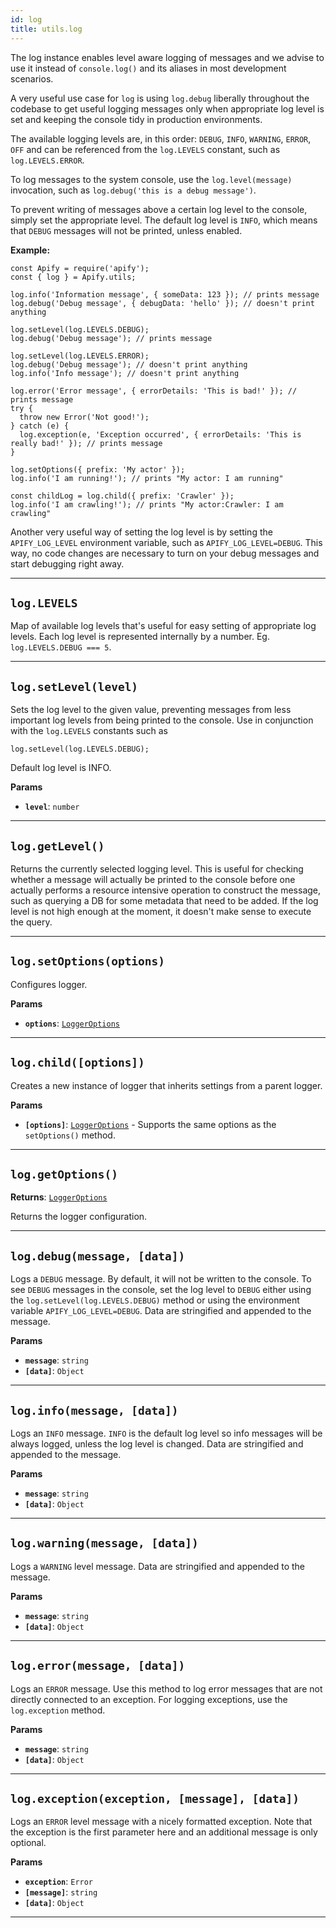 ```yaml
---
id: log
title: utils.log
---
```


<a name="log"></a>

The log instance enables level aware logging of messages and we advise to use it instead of `console.log()` and its aliases in most development
scenarios.

A very useful use case for `log` is using `log.debug` liberally throughout the codebase to get useful logging messages only when appropriate log level
is set and keeping the console tidy in production environments.

The available logging levels are, in this order: `DEBUG`, `INFO`, `WARNING`, `ERROR`, `OFF` and can be referenced from the `log.LEVELS` constant, such
as `log.LEVELS.ERROR`.

To log messages to the system console, use the `log.level(message)` invocation, such as `log.debug('this is a debug message')`.

To prevent writing of messages above a certain log level to the console, simply set the appropriate level. The default log level is `INFO`, which
means that `DEBUG` messages will not be printed, unless enabled.

**Example:**

```
const Apify = require('apify');
const { log } = Apify.utils;

log.info('Information message', { someData: 123 }); // prints message
log.debug('Debug message', { debugData: 'hello' }); // doesn't print anything

log.setLevel(log.LEVELS.DEBUG);
log.debug('Debug message'); // prints message

log.setLevel(log.LEVELS.ERROR);
log.debug('Debug message'); // doesn't print anything
log.info('Info message'); // doesn't print anything

log.error('Error message', { errorDetails: 'This is bad!' }); // prints message
try {
  throw new Error('Not good!');
} catch (e) {
  log.exception(e, 'Exception occurred', { errorDetails: 'This is really bad!' }); // prints message
}

log.setOptions({ prefix: 'My actor' });
log.info('I am running!'); // prints "My actor: I am running"

const childLog = log.child({ prefix: 'Crawler' });
log.info('I am crawling!'); // prints "My actor:Crawler: I am crawling"
```

Another very useful way of setting the log level is by setting the `APIFY_LOG_LEVEL` environment variable, such as `APIFY_LOG_LEVEL=DEBUG`. This way,
no code changes are necessary to turn on your debug messages and start debugging right away.

---

<a name="levels"></a>

## `log.LEVELS`

Map of available log levels that's useful for easy setting of appropriate log levels. Each log level is represented internally by a number. Eg.
`log.LEVELS.DEBUG === 5`.

---

<a name="setlevel"></a>

## `log.setLevel(level)`

Sets the log level to the given value, preventing messages from less important log levels from being printed to the console. Use in conjunction with
the `log.LEVELS` constants such as

```
log.setLevel(log.LEVELS.DEBUG);
```

Default log level is INFO.

**Params**

-   **`level`**: `number`

---

<a name="getlevel"></a>

## `log.getLevel()`

Returns the currently selected logging level. This is useful for checking whether a message will actually be printed to the console before one
actually performs a resource intensive operation to construct the message, such as querying a DB for some metadata that need to be added. If the log
level is not high enough at the moment, it doesn't make sense to execute the query.

---

<a name="setoptions"></a>

## `log.setOptions(options)`

Configures logger.

**Params**

-   **`options`**: [`LoggerOptions`](/docs/typedefs/logger-options)

---

<a name="child"></a>

## `log.child([options])`

Creates a new instance of logger that inherits settings from a parent logger.

**Params**

-   **`[options]`**: [`LoggerOptions`](/docs/typedefs/logger-options) - Supports the same options as the `setOptions()` method.

---

<a name="getoptions"></a>

## `log.getOptions()`

**Returns**: [`LoggerOptions`](/docs/typedefs/logger-options)

Returns the logger configuration.

---

<a name="debug"></a>

## `log.debug(message, [data])`

Logs a `DEBUG` message. By default, it will not be written to the console. To see `DEBUG` messages in the console, set the log level to `DEBUG` either
using the `log.setLevel(log.LEVELS.DEBUG)` method or using the environment variable `APIFY_LOG_LEVEL=DEBUG`. Data are stringified and appended to the
message.

**Params**

-   **`message`**: `string`
-   **`[data]`**: `Object`

---

<a name="info"></a>

## `log.info(message, [data])`

Logs an `INFO` message. `INFO` is the default log level so info messages will be always logged, unless the log level is changed. Data are stringified
and appended to the message.

**Params**

-   **`message`**: `string`
-   **`[data]`**: `Object`

---

<a name="warning"></a>

## `log.warning(message, [data])`

Logs a `WARNING` level message. Data are stringified and appended to the message.

**Params**

-   **`message`**: `string`
-   **`[data]`**: `Object`

---

<a name="error"></a>

## `log.error(message, [data])`

Logs an `ERROR` message. Use this method to log error messages that are not directly connected to an exception. For logging exceptions, use the
`log.exception` method.

**Params**

-   **`message`**: `string`
-   **`[data]`**: `Object`

---

<a name="exception"></a>

## `log.exception(exception, [message], [data])`

Logs an `ERROR` level message with a nicely formatted exception. Note that the exception is the first parameter here and an additional message is only
optional.

**Params**

-   **`exception`**: `Error`
-   **`[message]`**: `string`
-   **`[data]`**: `Object`

---
